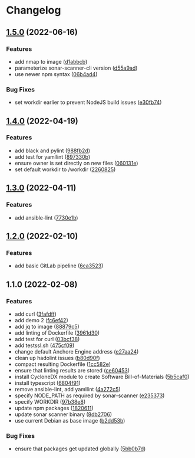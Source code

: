 # Changelog

## [1.5.0](https://git.go-forward.net:7722/tooling/tools-image/compare/1.4.0...1.5.0) (2022-06-16)

### Features

- add nmap to image
  ([d1abbcb](https://git.go-forward.net:7722/tooling/tools-image/commit/d1abbcb070ad2a83545e190cc39056e93e5ace0e))
- parameterize sonar-scanner-cli version
  ([d55a9ad](https://git.go-forward.net:7722/tooling/tools-image/commit/d55a9ade64a477a8392ad159fcbf1ad0420c654d))
- use newer npm syntax
  ([06b4ad4](https://git.go-forward.net:7722/tooling/tools-image/commit/06b4ad49e79aaab23f58073b3b6643e7e5ba2f8f))

### Bug Fixes

- set workdir earlier to prevent NodeJS build issues
  ([e30fb74](https://git.go-forward.net:7722/tooling/tools-image/commit/e30fb743bcc6ee65c773cd28e2d67a4fd5cca619))

## [1.4.0](https://git.go-forward.net:7722/tooling/tools-image/compare/1.3.0...1.4.0) (2022-04-19)

### Features

- add black and pylint
  ([988fb2d](https://git.go-forward.net:7722/tooling/tools-image/commit/988fb2d6d54081c5bc440cfa2d490f04d220b2fb))
- add test for yamllint
  ([897330b](https://git.go-forward.net:7722/tooling/tools-image/commit/897330ba3885276eb2d5808f204400e534df4d06))
- ensure owner is set directly on new files
  ([060131e](https://git.go-forward.net:7722/tooling/tools-image/commit/060131e9391a03574181bcd6b459f2a065152775))
- set default workdir to /workdir
  ([2260825](https://git.go-forward.net:7722/tooling/tools-image/commit/2260825b7a0b134a8db5d03f157afbf887ec2879))

## [1.3.0](https://git.go-forward.net:7722/tooling/tools-image/compare/1.2.0...1.3.0) (2022-04-11)

### Features

- add ansible-lint
  ([7730e1b](https://git.go-forward.net:7722/tooling/tools-image/commit/7730e1bf1771e49b1bb5e8091ccab9d1d4391cbe))

## [1.2.0](https://github.com/PeterMosmans/tools-image/compare/1.1.0...1.2.0) (2022-02-10)

### Features

- add basic GitLab pipeline
  ([6ca3523](https://github.com/PeterMosmans/tools-image/commit/6ca35234e875bd4d9b59a771e064a386b612cad2))

## 1.1.0 (2022-02-08)

### Features

- add curl
  ([3fafdff](https://github.com/PeterMosmans/tools-image/commit/3fafdff16fa8f9febacb50fccc9e2dba2683461f))
- add demo 2
  ([fc6ef42](https://github.com/PeterMosmans/tools-image/commit/fc6ef42bdf61276fd1d580fe3702252d58277132))
- add jq to image
  ([88879c5](https://github.com/PeterMosmans/tools-image/commit/88879c545721dbe5825ed00150149d37fa956074))
- add linting of Dockerfile
  ([3961d30](https://github.com/PeterMosmans/tools-image/commit/3961d306163ad7f2966e018483421bdae3484525))
- add test for curl
  ([03bcf38](https://github.com/PeterMosmans/tools-image/commit/03bcf38f251fdc07678e395ab15693f500059288))
- add testssl.sh
  ([475cf09](https://github.com/PeterMosmans/tools-image/commit/475cf0962fa9301d50d9cd0f2d783bbba3c5f940))
- change default Anchore Engine address
  ([e27aa24](https://github.com/PeterMosmans/tools-image/commit/e27aa2411b96f6e4fb9259341cd252c9e938d175))
- clean up hadolint issues
  ([b80d90f](https://github.com/PeterMosmans/tools-image/commit/b80d90f1bef98397f34193e135761f95982a408d))
- compact resulting Dockerfile
  ([1cc582e](https://github.com/PeterMosmans/tools-image/commit/1cc582e09f3ae244794712fff18459818c9be29c))
- ensure that linting results are stored
  ([ce60453](https://github.com/PeterMosmans/tools-image/commit/ce604533eecc323d3d175b73c7252f41065651b4))
- install CycloneDX module to create Software Bill-of-Materials
  ([5b5caf0](https://github.com/PeterMosmans/tools-image/commit/5b5caf054a0280913a44e98898f53be389429f99))
- install typescript
  ([6804f91](https://github.com/PeterMosmans/tools-image/commit/6804f912db5a301e987ddd78a7255027abd47199))
- remove ansible-lint, add yamllint
  ([4a272c5](https://github.com/PeterMosmans/tools-image/commit/4a272c574eba9310c906a8890e5fd27e1fbe2b06))
- specify NODE_PATH as required by sonar-scanner
  ([e235373](https://github.com/PeterMosmans/tools-image/commit/e23537347a9bfb805915af8be12387dfc42cb1c2))
- specify WORKDIR
  ([97b38e8](https://github.com/PeterMosmans/tools-image/commit/97b38e8ab92519f2df8a480566d0b958249a2b20))
- update npm packages
  ([1820611](https://github.com/PeterMosmans/tools-image/commit/18206115ece33070946cc8fa9e44bce0c50b3db5))
- update sonar scanner binary
  ([8db2706](https://github.com/PeterMosmans/tools-image/commit/8db270654b59f545db06e5f1d2e1b78993d7a1b3))
- use current Debian as base image
  ([b2dd53b](https://github.com/PeterMosmans/tools-image/commit/b2dd53b7405656fdd0f603ef32d98f32c9458bc5))

### Bug Fixes

- ensure that packages get updated globally
  ([5bb0b7d](https://github.com/PeterMosmans/tools-image/commit/5bb0b7dd70ca2fdf5b8556a735d0300220955ad6))
